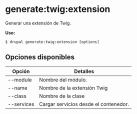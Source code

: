 # generate:twig:extension
Generar una extensión de Twig.

**Uso:**
```
$ drupal generate:twig:extension [options]
```

## Opciones disponibles
Opción | Detalles
-------|-------------
--module | Nombre del módulo.
--name | Nombre de la extensión Twig
--class | Nombre de la clase
--services | Cargar servicios desde el contenedor.
